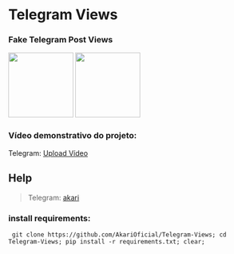 # Telegram Views

### Fake Telegram Post Views
<p float="left">
    <img src="https://user-images.githubusercontent.com/58480908/214900405-d75e2549-7747-4dd6-85c2-48fb2df64e66.png" width=130/>
    <img src="https://user-images.githubusercontent.com/58480908/214900411-27f77bd2-ed12-417f-8d41-fb95b8670b71.png" width=130/>
</p>

### Vídeo demonstrativo do projeto:
Telegram: [Upload Vídeo](https://t.me/+Zw87X09JGYRkZDI0)

## Help
> Telegram: [akari](https://t.me/AkariOficial)

### install requirements:
```
 git clone https://github.com/AkariOficial/Telegram-Views; cd Telegram-Views; pip install -r requirements.txt; clear; 
```

